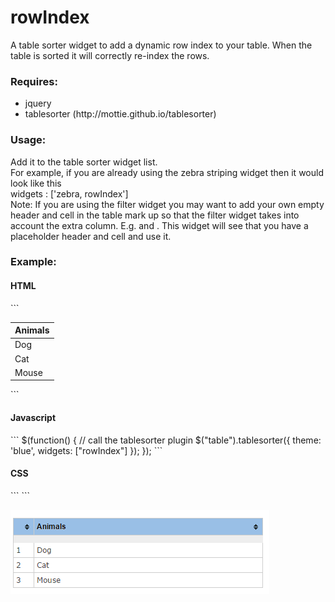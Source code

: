 # rowIndex
A table sorter widget to add a dynamic row index to your table.  When the table is sorted it will correctly re-index the rows.


<h3>Requires:</h3>
<ul>
<li>jquery</li>
<li>tablesorter (http://mottie.github.io/tablesorter)</li>
</ul>

<h3>Usage:</h3>
Add it to the table sorter widget list. 
<br/> 
For example, if you are already using the zebra striping widget then it would look like this
<br/>
widgets : ['zebra, rowIndex']
<br/>
Note: If you are using the filter widget you may want to add your own empty header and cell in the table mark up so that the filter widget takes into account the extra column.
E.g. <th class="row-index"></th> and <td class="row-index"></td>.  This widget will see that you have a placeholder header and cell and use it.


<h3>Example:</h3>
<h4>HTML</h4>
```
<table>
	<thead>
		<tr>
			<th>Animals</th>
		</tr>
	</thead>	
	<tbody>
		<tr>
			<td>Dog</td>
		</tr>
		<tr>
			<td>Cat</td>
		</tr>	
		<tr>
			<td>Mouse</td>
		</tr>			
	</tbody>
</table>
```

<h4>Javascript</h4>
```
$(function() {
  // call the tablesorter plugin
  $("table").tablesorter({
    theme: 'blue',
    widgets: ["rowIndex"]
  });
});
```

<h4>CSS</h4>
```
<style>
	table .row-index{
		width: 10px;
	}
</style>
```


![alt tag](rowIndexScreenshot.png)